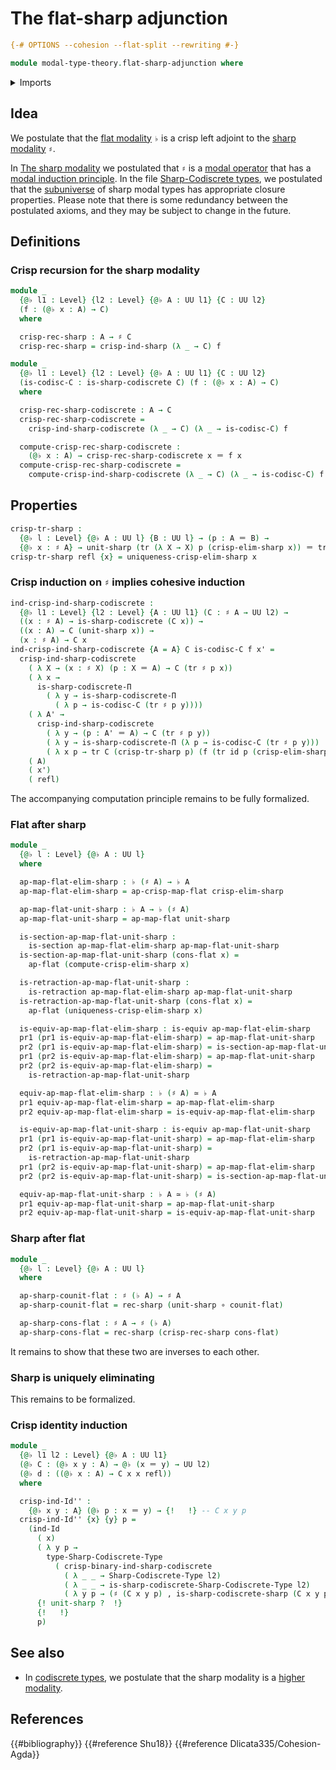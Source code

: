 # The flat-sharp adjunction

```agda
{-# OPTIONS --cohesion --flat-split --rewriting #-}

module modal-type-theory.flat-sharp-adjunction where
```

<details><summary>Imports</summary>

```agda
open import foundation.action-on-identifications-functions
open import foundation.dependent-pair-types
open import foundation.equivalences
open import foundation.function-extensionality
open import foundation.function-types
open import foundation.homotopies
open import foundation.identity-types
open import foundation.locally-small-types
open import foundation.multivariable-sections
open import foundation.retractions
open import foundation.sections
open import foundation.transport-along-identifications
open import foundation.universe-levels

open import modal-type-theory.action-on-identifications-crisp-functions
open import modal-type-theory.action-on-identifications-flat-modality
open import modal-type-theory.crisp-identity-types
open import modal-type-theory.flat-modality
open import modal-type-theory.functoriality-flat-modality
open import modal-type-theory.sharp-codiscrete-types
open import modal-type-theory.sharp-modality

open import orthogonal-factorization-systems.locally-small-modal-operators
open import orthogonal-factorization-systems.modal-induction
open import orthogonal-factorization-systems.uniquely-eliminating-modalities
```

</details>

## Idea

We postulate that the [flat modality](modal-type-theory.flat-modality.md) `♭` is
a crisp left adjoint to the
[sharp modality](modal-type-theory.sharp-modality.md) `♯`.

In [The sharp modality](modal-type-theory.sharp-modality.md) we postulated that
`♯` is a [modal operator](orthogonal-factorization-systems.modal-operators.md)
that has a
[modal induction principle](orthogonal-factorization-systems.modal-induction.md).
In the file
[Sharp-Codiscrete types](modal-type-theory.sharp-codiscrete-types.md), we
postulated that the [subuniverse](foundation.subuniverses.md) of sharp modal
types has appropriate closure properties. Please note that there is some
redundancy between the postulated axioms, and they may be subject to change in
the future.

## Definitions

### Crisp recursion for the sharp modality

```agda
module _
  {@♭ l1 : Level} {l2 : Level} {@♭ A : UU l1} {C : UU l2}
  (f : (@♭ x : A) → C)
  where

  crisp-rec-sharp : A → ♯ C
  crisp-rec-sharp = crisp-ind-sharp (λ _ → C) f

module _
  {@♭ l1 : Level} {l2 : Level} {@♭ A : UU l1} {C : UU l2}
  (is-codisc-C : is-sharp-codiscrete C) (f : (@♭ x : A) → C)
  where

  crisp-rec-sharp-codiscrete : A → C
  crisp-rec-sharp-codiscrete =
    crisp-ind-sharp-codiscrete (λ _ → C) (λ _ → is-codisc-C) f

  compute-crisp-rec-sharp-codiscrete :
    (@♭ x : A) → crisp-rec-sharp-codiscrete x ＝ f x
  compute-crisp-rec-sharp-codiscrete =
    compute-crisp-ind-sharp-codiscrete (λ _ → C) (λ _ → is-codisc-C) f
```

## Properties

```agda
crisp-tr-sharp :
  {@♭ l : Level} {@♭ A : UU l} {B : UU l} → (p : A ＝ B) →
  {@♭ x : ♯ A} → unit-sharp (tr (λ X → X) p (crisp-elim-sharp x)) ＝ tr ♯ p x
crisp-tr-sharp refl {x} = uniqueness-crisp-elim-sharp x
```

### Crisp induction on `♯` implies cohesive induction

```agda
ind-crisp-ind-sharp-codiscrete :
  {@♭ l1 : Level} {l2 : Level} {A : UU l1} (C : ♯ A → UU l2) →
  ((x : ♯ A) → is-sharp-codiscrete (C x)) →
  ((x : A) → C (unit-sharp x)) →
  (x : ♯ A) → C x
ind-crisp-ind-sharp-codiscrete {A = A} C is-codisc-C f x' =
  crisp-ind-sharp-codiscrete
    ( λ X → (x : ♯ X) (p : X ＝ A) → C (tr ♯ p x))
    ( λ x →
      is-sharp-codiscrete-Π
        ( λ y → is-sharp-codiscrete-Π
          ( λ p → is-codisc-C (tr ♯ p y))))
    ( λ A' →
      crisp-ind-sharp-codiscrete
        ( λ y → (p : A' ＝ A) → C (tr ♯ p y))
        ( λ y → is-sharp-codiscrete-Π (λ p → is-codisc-C (tr ♯ p y)))
        ( λ x p → tr C (crisp-tr-sharp p) (f (tr id p (crisp-elim-sharp x)))))
    ( A)
    ( x')
    ( refl)
```

The accompanying computation principle remains to be fully formalized.

### Flat after sharp

```agda
module _
  {@♭ l : Level} {@♭ A : UU l}
  where

  ap-map-flat-elim-sharp : ♭ (♯ A) → ♭ A
  ap-map-flat-elim-sharp = ap-crisp-map-flat crisp-elim-sharp

  ap-map-flat-unit-sharp : ♭ A → ♭ (♯ A)
  ap-map-flat-unit-sharp = ap-map-flat unit-sharp

  is-section-ap-map-flat-unit-sharp :
    is-section ap-map-flat-elim-sharp ap-map-flat-unit-sharp
  is-section-ap-map-flat-unit-sharp (cons-flat x) =
    ap-flat (compute-crisp-elim-sharp x)

  is-retraction-ap-map-flat-unit-sharp :
    is-retraction ap-map-flat-elim-sharp ap-map-flat-unit-sharp
  is-retraction-ap-map-flat-unit-sharp (cons-flat x) =
    ap-flat (uniqueness-crisp-elim-sharp x)

  is-equiv-ap-map-flat-elim-sharp : is-equiv ap-map-flat-elim-sharp
  pr1 (pr1 is-equiv-ap-map-flat-elim-sharp) = ap-map-flat-unit-sharp
  pr2 (pr1 is-equiv-ap-map-flat-elim-sharp) = is-section-ap-map-flat-unit-sharp
  pr1 (pr2 is-equiv-ap-map-flat-elim-sharp) = ap-map-flat-unit-sharp
  pr2 (pr2 is-equiv-ap-map-flat-elim-sharp) =
    is-retraction-ap-map-flat-unit-sharp

  equiv-ap-map-flat-elim-sharp : ♭ (♯ A) ≃ ♭ A
  pr1 equiv-ap-map-flat-elim-sharp = ap-map-flat-elim-sharp
  pr2 equiv-ap-map-flat-elim-sharp = is-equiv-ap-map-flat-elim-sharp

  is-equiv-ap-map-flat-unit-sharp : is-equiv ap-map-flat-unit-sharp
  pr1 (pr1 is-equiv-ap-map-flat-unit-sharp) = ap-map-flat-elim-sharp
  pr2 (pr1 is-equiv-ap-map-flat-unit-sharp) =
    is-retraction-ap-map-flat-unit-sharp
  pr1 (pr2 is-equiv-ap-map-flat-unit-sharp) = ap-map-flat-elim-sharp
  pr2 (pr2 is-equiv-ap-map-flat-unit-sharp) = is-section-ap-map-flat-unit-sharp

  equiv-ap-map-flat-unit-sharp : ♭ A ≃ ♭ (♯ A)
  pr1 equiv-ap-map-flat-unit-sharp = ap-map-flat-unit-sharp
  pr2 equiv-ap-map-flat-unit-sharp = is-equiv-ap-map-flat-unit-sharp
```

### Sharp after flat

```agda
module _
  {@♭ l : Level} {@♭ A : UU l}
  where

  ap-sharp-counit-flat : ♯ (♭ A) → ♯ A
  ap-sharp-counit-flat = rec-sharp (unit-sharp ∘ counit-flat)

  ap-sharp-cons-flat : ♯ A → ♯ (♭ A)
  ap-sharp-cons-flat = rec-sharp (crisp-rec-sharp cons-flat)
```

It remains to show that these two are inverses to each other.

### Sharp is uniquely eliminating

This remains to be formalized.

### Crisp identity induction

```agda
module _
  {@♭ l1 l2 : Level} {@♭ A : UU l1}
  (@♭ C : (@♭ x y : A) → @♭ (x ＝ y) → UU l2)
  (@♭ d : ((@♭ x : A) → C x x refl))
  where

  crisp-ind-Id'' :
    {@♭ x y : A} (@♭ p : x ＝ y) → {!   !} -- C x y p
  crisp-ind-Id'' {x} {y} p =
    (ind-Id
      ( x)
      ( λ y p →
        type-Sharp-Codiscrete-Type
          ( crisp-binary-ind-sharp-codiscrete
            ( λ _ _ → Sharp-Codiscrete-Type l2)
            ( λ _ _ → is-sharp-codiscrete-Sharp-Codiscrete-Type l2)
            ( λ y p → (♯ (C x y p) , is-sharp-codiscrete-sharp (C x y p))) y p))
      {! unit-sharp ?  !}
      {!   !}
      p)
```

## See also

- In [codiscrete types](modal-type-theory.sharp-codiscrete-types.md), we
  postulate that the sharp modality is a
  [higher modality](orthogonal-factorization-systems.higher-modalities.md).

## References

{{#bibliography}} {{#reference Shu18}} {{#reference Dlicata335/Cohesion-Agda}}
